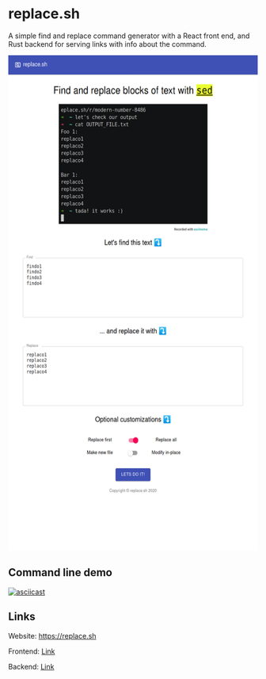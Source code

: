# replace.sh

A simple find and replace command generator with a React front end, and Rust backend for serving links with info about the command.

<p align="justify">
<img src="https://github.com/esemeniuc/replace.sh/blob/master/assets/replace.sh_screenshot.png" height="1000" alt="replace.sh screenshot">
</p>

## Command line demo

[![asciicast](https://asciinema.org/a/y5K6D81FL6J4z71jzcqxBd4R7.svg)](https://asciinema.org/a/y5K6D81FL6J4z71jzcqxBd4R7)

## Links
Website: https://replace.sh

Frontend: [Link](https://github.com/esemeniuc/replace.sh/tree/master/client)

Backend: [Link](https://github.com/esemeniuc/replace.sh/tree/master/server)
